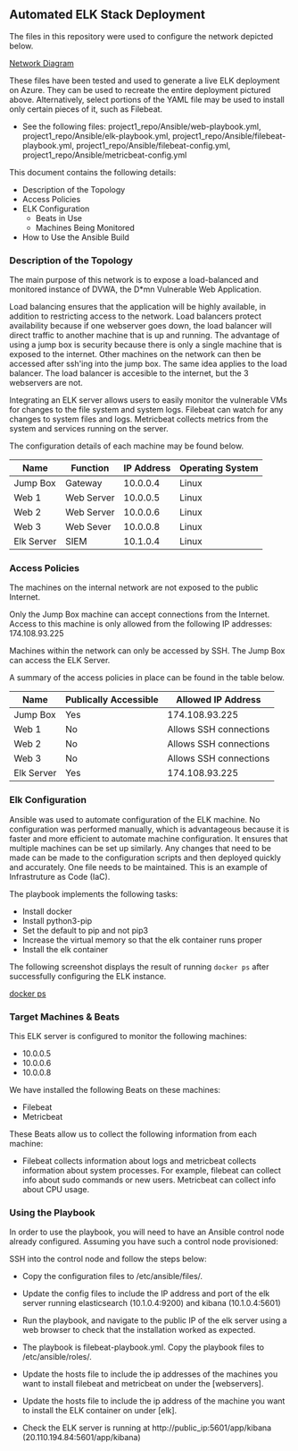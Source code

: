 ## Automated ELK Stack Deployment

The files in this repository were used to configure the network depicted below.

[Network Diagram](../Diagrams/ELK_network.drawio)

These files have been tested and used to generate a live ELK deployment on Azure. They can be used to recreate the entire deployment pictured above. 
Alternatively, select portions of the YAML file may be used to install only certain pieces of it, such as Filebeat.

  - See the following files:
  project1_repo/Ansible/web-playbook.yml,
  project1_repo/Ansible/elk-playbook.yml,
  project1_repo/Ansible/filebeat-playbook.yml,
  project1_repo/Ansible/filebeat-config.yml,
  project1_repo/Ansible/metricbeat-config.yml

This document contains the following details:
- Description of the Topology
- Access Policies
- ELK Configuration
  - Beats in Use
  - Machines Being Monitored
- How to Use the Ansible Build


### Description of the Topology

The main purpose of this network is to expose a load-balanced and monitored instance of DVWA, the D*mn Vulnerable Web Application.

Load balancing ensures that the application will be highly available, in addition to restricting access to the network.
Load balancers protect availability because if one webserver goes down, the load balancer will direct traffic to another
machine that is up and running. The advantage of using a jump box is security because there is only a single machine that is exposed 
to the internet. Other machines on the network can then be accessed after ssh'ing into the jump box. The same idea applies to the
load balancer. The load balancer is accesible to the internet, but the 3 webservers are not.


Integrating an ELK server allows users to easily monitor the vulnerable VMs for changes to the file system and system logs.
Filebeat can watch for any changes to system files and logs.
Metricbeat collects metrics from the system and services running on the server.

The configuration details of each machine may be found below.

| Name       | Function    | IP Address | Operating System |
|------------|-------------|------------|------------------|
| Jump Box   | Gateway     | 10.0.0.4   | Linux            |
| Web 1      | Web Server  | 10.0.0.5   | Linux            |
| Web 2      | Web Server  | 10.0.0.6   | Linux            |
| Web 3      | Web Sever   | 10.0.0.8   | Linux            |
| Elk Server | SIEM        | 10.1.0.4   | Linux            |

### Access Policies

The machines on the internal network are not exposed to the public Internet. 

Only the Jump Box machine can accept connections from the Internet. Access to this machine is only allowed from the following IP addresses:
174.108.93.225

Machines within the network can only be accessed by SSH.
The Jump Box can access the ELK Server. 

A summary of the access policies in place can be found in the table below.

| Name       | Publically Accessible | Allowed IP Address     |
|------------|-----------------------|------------------------|
| Jump Box   | Yes                   | 174.108.93.225         |
| Web 1      | No                    | Allows SSH connections |
| Web 2      | No                    | Allows SSH connections |
| Web 3      | No                    | Allows SSH connections |
| Elk Server | Yes                   | 174.108.93.225         |

### Elk Configuration

Ansible was used to automate configuration of the ELK machine. No configuration was performed manually, which is advantageous because
it is faster and more efficient to automate machine configuration. It ensures that multiple machines can be set up similarly.
Any changes that need to be made can be made to the configuration scripts and then deployed quickly and accurately. One file needs to
be maintained. This is an example of Infrastruture as Code (IaC).

The playbook implements the following tasks:
- Install docker
- Install python3-pip
- Set the default to pip and not pip3
- Increase the virtual memory so that the elk container runs proper
- Install the elk container

The following screenshot displays the result of running `docker ps` after successfully configuring the ELK instance.

[docker ps](/Images/docker_ps.png)

### Target Machines & Beats
This ELK server is configured to monitor the following machines:
- 10.0.0.5
- 10.0.0.6
- 10.0.0.8

We have installed the following Beats on these machines:
- Filebeat
- Metricbeat

These Beats allow us to collect the following information from each machine:
- Filebeat collects information about logs and metricbeat collects information about system processes. For example, filebeat can collect info about sudo commands
  or new users. Metricbeat can collect info about CPU usage.
  
### Using the Playbook
In order to use the playbook, you will need to have an Ansible control node already configured. Assuming you have such a control node provisioned: 

SSH into the control node and follow the steps below:
- Copy the configuration files to /etc/ansible/files/.
- Update the config files to include the IP address and port of the elk server running elasticsearch (10.1.0.4:9200) and kibana (10.1.0.4:5601)
- Run the playbook, and navigate to the public IP of the elk server using a web browser to check that the installation worked as expected.


- The playbook is filebeat-playbook.yml. Copy the playbook files to /etc/ansible/roles/.
- Update the hosts file to include the ip addresses of the machines you want to install 
  filebeat and metricbeat on under the [webservers]. 
- Update the hosts file to include the ip address of the machine you want to install the 
  ELK container on under [elk].
  
- Check the ELK server is running at http://public_ip:5601/app/kibana (20.110.194.84:5601/app/kibana)
